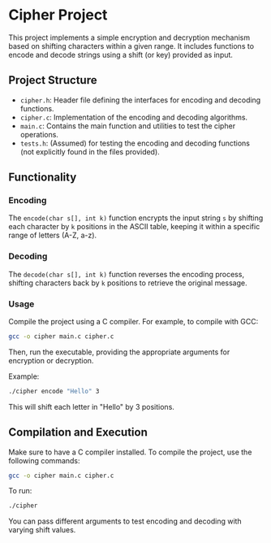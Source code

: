 
# Cipher Project

This project implements a simple encryption and decryption mechanism based on shifting characters within a given range. It includes functions to encode and decode strings using a shift (or key) provided as input.

## Project Structure

- `cipher.h`: Header file defining the interfaces for encoding and decoding functions.
- `cipher.c`: Implementation of the encoding and decoding algorithms.
- `main.c`: Contains the main function and utilities to test the cipher operations.
- `tests.h`: (Assumed) for testing the encoding and decoding functions (not explicitly found in the files provided).

## Functionality

### Encoding
The `encode(char s[], int k)` function encrypts the input string `s` by shifting each character by `k` positions in the ASCII table, keeping it within a specific range of letters (A-Z, a-z).

### Decoding
The `decode(char s[], int k)` function reverses the encoding process, shifting characters back by `k` positions to retrieve the original message.

### Usage
Compile the project using a C compiler. For example, to compile with GCC:
```bash
gcc -o cipher main.c cipher.c
```

Then, run the executable, providing the appropriate arguments for encryption or decryption.

Example:
```bash
./cipher encode "Hello" 3
```

This will shift each letter in "Hello" by 3 positions.

## Compilation and Execution

Make sure to have a C compiler installed. To compile the project, use the following commands:
```bash
gcc -o cipher main.c cipher.c
```

To run:
```bash
./cipher
```

You can pass different arguments to test encoding and decoding with varying shift values.
